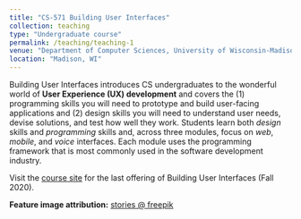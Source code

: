 ```yaml
---
title: "CS-571 Building User Interfaces"
collection: teaching
type: "Undergraduate course"
permalink: /teaching/teaching-1
venue: "Department of Computer Sciences, University of Wisconsin-Madison"
location: "Madison, WI"
---
```


Building User Interfaces introduces CS undergraduates to the wonderful world of **User Experience (UX) development** and covers the (1) programming skills you will need to prototype and build user-facing applications and (2) design skills you will need to understand user needs, devise solutions, and test how well they work. Students learn both _design_ skills and _programming_ skills and, across three modules, focus on _web_, _mobile_, and _voice_ interfaces. Each module uses the programming framework that is most commonly used in the software development industry.

Visit the [course site](https://wisc-hci-curriculum.github.io/cs639-f20/) for the last offering of Building User Interfaces (Fall 2020).

**Feature image attribution:** [stories @ freepik](https://www.freepik.com/free-photos-vectors/design)
